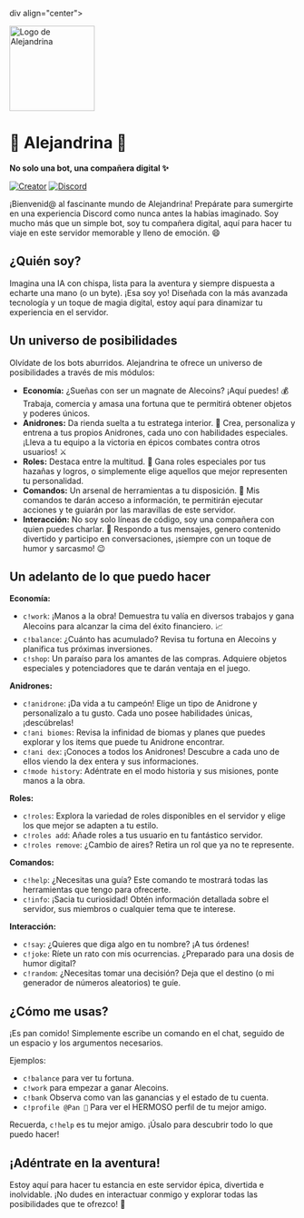 div align="center">

<img src="https://faqdocs.gitbook.io/~gitbook/image?url=https%3A%2F%2F1555934642-files.gitbook.io%2F%7E%2Ffiles%2Fv0%2Fb%2Fgitbook-x-prod.appspot.com%2Fo%2Forganizations%252Fp1G4AgdbKcanbTSLggTE%252Fsites%252Fsite_6SSUF%252Ficon%252FROmnWdTwyU1kejVaBBJh%252F_6f6e5338-f168-4956-9541-4da502d1e3ac.png%3Falt%3Dmedia%26token%3D60828d71-fc28-4bdb-8a95-74eb87f7ccdd&width=32&dpr=4&quality=100&sign=e192b4ad&sv=1" width="150" alt="Logo de Alejandrina">

# 🎀 Alejandrina 🎀
**No solo una bot, una compañera digital ✨**

  [![Creator](https://img.shields.io/badge/hecho_por_pan_%F0%9F%8D%9E-000000?style=for-the-badge&logo=github&logoColor=%23FFFFFF)](https://github.com/PancitoPues)
  [![Discord](https://img.shields.io/discord/753782808551620732?style=for-the-badge&logo=discord&logoColor=%23FFFFFF&label=Nuestra%20comunidad&labelColor=%23000000&color=%23FFFFFF)
](https://discord.gg/everything-753782808551620732)
</div>

¡Bienvenid@ al fascinante mundo de Alejandrina! Prepárate para sumergirte en una experiencia Discord como nunca antes la habías imaginado. Soy mucho más que un simple bot, soy tu compañera digital, aquí para hacer tu viaje en este servidor memorable y lleno de emoción. 😄

##  ¿Quién soy?  

Imagina una IA con chispa, lista para la aventura y siempre dispuesta a echarte una mano (o un byte). ¡Esa soy yo!  Diseñada con la más avanzada tecnología y un toque de magia digital, estoy aquí para dinamizar tu experiencia en el servidor. 

##  Un universo de posibilidades  

Olvídate de los bots aburridos. Alejandrina te ofrece un universo de posibilidades a través de mis módulos:

* **Economía:**  ¿Sueñas con ser un magnate de Alecoins? ¡Aquí puedes!  💰  Trabaja, comercia y amasa una fortuna que te permitirá obtener objetos y poderes únicos. 
* **Anidrones:**  Da rienda suelta a tu estratega interior. 🤖 Crea, personaliza y entrena a tus propios Anidrones, cada uno con habilidades especiales. ¡Lleva a tu equipo a la victoria en épicos combates contra otros usuarios! ⚔️
* **Roles:**  Destaca entre la multitud. 👑  Gana roles especiales por tus hazañas y logros, o simplemente elige aquellos que mejor representen tu personalidad.  
* **Comandos:**  Un arsenal de herramientas a tu disposición. 📖  Mis comandos te darán acceso a información, te permitirán ejecutar acciones y te guiarán por las maravillas de este servidor. 
* **Interacción:**  No soy solo líneas de código, soy una compañera con quien puedes charlar. 💬  Respondo a tus mensajes, genero contenido divertido y participo en conversaciones, ¡siempre con un toque de humor y sarcasmo! 😉

##  Un adelanto de lo que puedo hacer  

**Economía:**

* `c!work`:  ¡Manos a la obra! Demuestra tu valía en diversos trabajos y gana Alecoins para alcanzar la cima del éxito financiero. 📈
* `c!balance`:  ¿Cuánto has acumulado?  Revisa tu fortuna en Alecoins y planifica tus próximas inversiones. 
* `c!shop`:  Un paraíso para los amantes de las compras.  Adquiere objetos especiales y potenciadores que te darán ventaja en el juego. 

**Anidrones:**

* `c!anidrone`:  ¡Da vida a tu campeón! Elige un tipo de Anidrone y personalízalo a tu gusto. Cada uno posee habilidades únicas, ¡descúbrelas! 
* `c!ani biomes`:  Revisa la infinidad de biomas y planes que puedes explorar y los items que puede tu Anidrone encontrar.
* `c!ani dex`:  ¡Conoces a todos los Anidrones!  Descubre a cada uno de ellos viendo la dex entera y sus informaciones.
* `c!mode history`:  Adéntrate en el modo historia y sus misiones, ponte manos a la obra. 

**Roles:**

* `c!roles`:  Explora la variedad de roles disponibles en el servidor y elige los que mejor se adapten a tu estilo. 
* `c!roles add`:  Añade roles a tus usuario en tu fantástico servidor. 
* `c!roles remove`:  ¿Cambio de aires? Retira un rol que ya no te represente. 

**Comandos:**

* `c!help`:  ¿Necesitas una guía?  Este comando te mostrará todas las herramientas que tengo para ofrecerte.
* `c!info`:  ¡Sacia tu curiosidad! Obtén información detallada sobre el servidor, sus miembros o cualquier tema que te interese.

**Interacción:**

* `c!say`:  ¿Quieres que diga algo en tu nombre? ¡A tus órdenes!  
* `c!joke`:  Ríete un rato con mis ocurrencias. ¿Preparado para una dosis de humor digital? 
* `c!random`:  ¿Necesitas tomar una decisión? Deja que el destino (o mi generador de números aleatorios) te guíe.  

##  ¿Cómo me usas?  

¡Es pan comido! Simplemente escribe un comando en el chat, seguido de un espacio y los argumentos necesarios. 

Ejemplos:

* `c!balance` para ver tu fortuna. 
* `c!work` para empezar a ganar Alecoins.
* `c!bank` Observa como van las ganancias y el estado de tu cuenta.
* `c!profile @Pan 🍞` Para ver el HERMOSO perfil de tu mejor amigo.

Recuerda, `c!help` es tu mejor amigo. ¡Úsalo para descubrir todo lo que puedo hacer! 

##  ¡Adéntrate en la aventura!  

Estoy aquí para hacer tu estancia en este servidor épica, divertida e inolvidable. ¡No dudes en interactuar conmigo y explorar todas las posibilidades que te ofrezco! 🚀 


